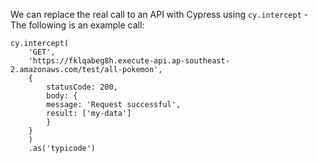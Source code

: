 We can replace the real call to an API with Cypress using `cy.intercept` - The following is an example call:

```
cy.intercept(
    'GET',
    'https://fklqabeg8h.execute-api.ap-southeast-2.amazonaws.com/test/all-pokemon',
    {
        statusCode: 200,
        body: {
        message: 'Request successful',
        result: ['my-data']
        }
    }
    )
    .as('typicode')
```